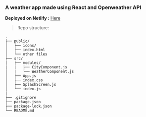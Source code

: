 ### A weather app made using React and Openweather API

**Deployed on Netlify :** [Here](https://4vinn-weather.netlify.com/)

> Repo structure:

```
.
├── public/
│   ├── icons/
│   ├── index.html
│   └── other files
├── src/
|   ├── modules/
|   |   ├── CityComponent.js
│   |   └── WeatherComponent.js
│   ├── App.js
│   ├── index.css
│   ├── SplashScreen.js
│   └── index.js
|    
├── .gitignore
├── package.json
├── package-lock.json
└── README.md

```

